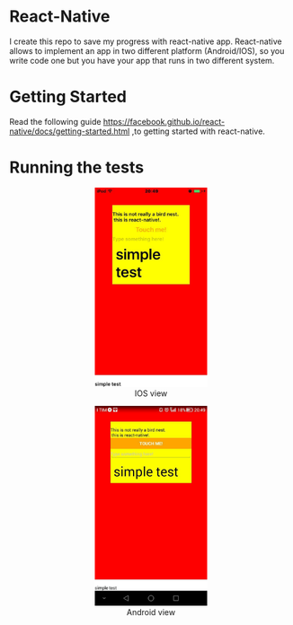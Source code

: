 # React-Native

I create this repo to save my progress with react-native app.
React-native allows to implement an app in two different platform (Android/IOS), so you write code one but you have your app that runs in two different
system.

# Getting Started

Read the following guide https://facebook.github.io/react-native/docs/getting-started.html ,to getting started with react-native.


# Running the tests

<div align="center">
	<p align="center">
	  <img src="iosview.jpg" width="200"/>
	   <br>
		IOS view	
		<br>
	</p>
	<p>
	  <img src="androidview.jpg" width="200"/><br>Android view<br>
	</p>
</div>
